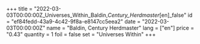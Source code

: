 +++
title = "2022-03-03T00:00:00Z_Universes_Within_Baldin,_Century_Herdmaster_[en]_false"
id = "ef84fedd-43a9-4c42-9f8a-e8147cc5eea2"
date = "2022-03-03T00:00:00Z"
name = "Baldin, Century Herdmaster"
lang = ["en"]
price = "0.43"
quantity = 1
foil = false
set = "Universes Within"
+++
